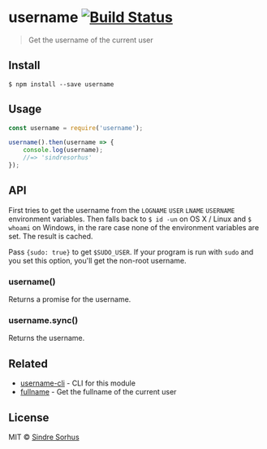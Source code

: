 # username [![Build Status](https://travis-ci.org/sindresorhus/username.svg?branch=master)](https://travis-ci.org/sindresorhus/username)

> Get the username of the current user


## Install

```
$ npm install --save username
```


## Usage

```js
const username = require('username');

username().then(username => {
	console.log(username);
	//=> 'sindresorhus'
});
```

## API

First tries to get the username from the `LOGNAME` `USER` `LNAME` `USERNAME` environment variables. Then falls back to `$ id -un` on OS X / Linux and `$ whoami` on Windows, in the rare case none of the environment variables are set. The result is cached.

Pass `{sudo: true}` to get `$SUDO_USER`. If your program is run with `sudo` and you set this option, you'll get the non-root username.

### username()

Returns a promise for the username.

### username.sync()

Returns the username.


## Related

- [username-cli](https://github.com/sindresorhus/username-cli) - CLI for this module
- [fullname](https://github.com/sindresorhus/fullname) - Get the fullname of the current user


## License

MIT © [Sindre Sorhus](http://sindresorhus.com)
